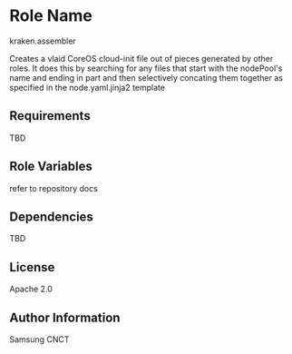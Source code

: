 Role Name
=========
kraken.assembler

Creates a vlaid CoreOS cloud-init file out of pieces generated by other roles.  It does this by searching for any files that start with
the nodePool's name and ending in part and then selectively concating them together as specified in the node.yaml.jinja2 template

Requirements
------------

TBD

Role Variables
--------------

refer to repository docs

Dependencies
------------

TBD


License
-------

Apache 2.0

Author Information
------------------

Samsung CNCT
